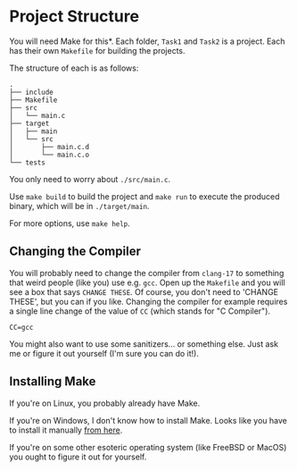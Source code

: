 # Project Structure

You will need Make for this*. Each folder, `Task1` and `Task2` is a 
project. Each has their own `Makefile` for building the projects.

The structure of each is as follows:

```plaintext
.
├── include
├── Makefile
├── src
│   └── main.c
├── target
│   ├── main
│   └── src
│       ├── main.c.d
│       └── main.c.o
└── tests
```

You only need to worry about `./src/main.c`.

Use `make build` to build the project and `make run` to execute the 
produced binary, which will be in `./target/main`.

For more options, use `make help`.

## Changing the Compiler 

You will probably need to change the compiler from `clang-17` to 
something that weird people (like you) use e.g. `gcc`. Open up the 
`Makefile` and you will see a box that says `CHANGE THESE`. Of course,
you don't need to 'CHANGE THESE', but you can if you like. Changing the
compiler for example requires a single line change of the value of `CC`
(which stands for "C Compiler").

```make
CC=gcc
```

You might also want to use some sanitizers... or something else. Just 
ask me or figure it out yourself (I'm sure you can do it!).

## Installing Make

If you're on Linux, you probably already have Make.

If you're on Windows, I don't know how to install Make. Looks like you 
have to install it manually [from here](https://gnuwin32.sourceforge.net/packages/make.htm).

If you're on some other esoteric operating system (like FreeBSD or 
MacOS) you ought to figure it out for yourself.

